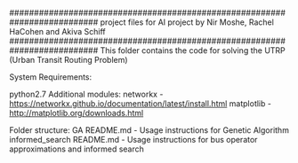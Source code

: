 ##########################################################################
project files for AI project by Nir Moshe, Rachel HaCohen and Akiva Schiff
##########################################################################
This folder contains the code for solving the UTRP (Urban Transit Routing Problem)

System Requirements:

python2.7
Additional modules:
	networkx   - https://networkx.github.io/documentation/latest/install.html
	matplotlib - http://matplotlib.org/downloads.html


Folder structure:
GA
	README.md - Usage instructions for Genetic Algorithm
informed_search
	README.md - Usage instructions for bus operator approximations and informed search